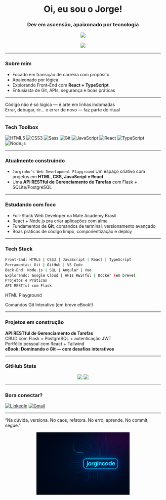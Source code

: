 <!-- README para o perfil do GitHub de Jorginho -->

<h1 align="center">Oi, eu sou o Jorge!</h1>
<h3 align="center">Dev em ascensão, apaixonado por tecnologia</h3>

<p align="center">
  <img src="https://readme-typing-svg.demolab.com/?lines=Desenvolvedor+Full-Stack+em+forma%C3%A7%C3%A3o;Node.js%2C+SQL+e+JavaScript+na+veia!;Construindo+projetos+com+alma+e+c%C3%B3digo&center=true&width=500&height=45" />
</p>

<p align="center">
  <img src="https://media.giphy.com/media/qgQUggAC3Pfv687qPC/giphy.gif" width="300" />
</p>

---

### Sobre mim
- Focado em transição de carreira com propósito
- Apaixonado por lógica
- Explorando Front-End com **React + TypeScript**
- Entusiasta de Git, APIs, segurança e boas práticas

---

Código não é só lógica — é arte em linhas indomadas  
Errar, debugar, rir... e errar de novo — faz parte do ritual  

---

### Tech Toolbox  
![HTML5](https://img.shields.io/badge/HTML5-E34F26?style=for-the-badge&logo=html5&logoColor=white)
![CSS3](https://img.shields.io/badge/CSS3-1572B6?style=for-the-badge&logo=css3&logoColor=white)
![Sass](https://img.shields.io/badge/Sass-CC6699?style=for-the-badge&logo=sass&logoColor=white)
![Git](https://img.shields.io/badge/Git-F05032?style=for-the-badge&logo=git&logoColor=white)
![JavaScript](https://img.shields.io/badge/JavaScript-F7DF1E?style=for-the-badge&logo=javascript&logoColor=black)
![React](https://img.shields.io/badge/React-20232A?style=for-the-badge&logo=react&logoColor=61DAFB)
![TypeScript](https://img.shields.io/badge/TypeScript-3178C6?style=for-the-badge&logo=typescript&logoColor=white)
![Node.js](https://img.shields.io/badge/Node.js-339933?style=for-the-badge&logo=nodedotjs&logoColor=white)

---

### Atualmente construindo
- `Jorginho's Web Development Playground` 
  Um espaço criativo com projetos em **HTML, CSS, JavaScript e React**  
- Uma **API RESTful de Gerenciamento de Tarefas** com Flask + SQLite/PostgreSQL

---

### Estudando com foco
- Full-Stack Web Developer na Mate Academy Brasil
- React + Node.js pra criar aplicações com alma
- Fundamentos de **Git**, comandos de terminal, versionamento avançado
- Boas práticas de código limpo, componentização e deploy

---

### Tech Stack
```bash
Front-End: HTML5 | CSS3 | JavaScript | React | TypeScript
Ferramentas: Git | GitHub | VS Code
Back-End: Node.js | SQL | Angular | Vue
Explorando: Google Cloud | APIs RESTful | Docker (em breve)
Projetos e Práticas
API RESTful com Flask
```
HTML Playground

Comandos Git Interativo (em breve eBook!)

---

### Projetos em construção
**API RESTful de Gerenciamento de Tarefas**  
CRUD com Flask + PostgreSQL + autenticação JWT  
Portfólio pessoal com React + Tailwind  
**eBook: Dominando o Git — com desafios interativos**

---

### GitHub Stats

<p align="center">
  <img src="https://github-readme-stats.vercel.app/api?username=jorgincode&show_icons=true&theme=radical" height="150"/>
  <img src="https://github-readme-stats.vercel.app/api/top-langs/?username=jorgincode&layout=compact&theme=radical" height="150"/>

</p>

---

### Bora conectar?

[![LinkedIn](https://img.shields.io/badge/LinkedIn-%230077B5.svg?style=for-the-badge&logo=linkedin&logoColor=white)](https://www.linkedin.com/in/jorge-menezes-jr/)
[![Gmail](https://img.shields.io/badge/Email-D14836?style=for-the-badge&logo=gmail&logoColor=white)](mailto:jgrei.junior@gmail.com)

---

“Na dúvida, versiona. No caos, refatora. No erro, aprende. No commit, segue.”  

<p align="center">
  <img src="https://github.com/jorgincode/jorgincode/blob/main/Jorgincode%20Banner_new.png" alt="Jorgincode Banner" width="60%">
</p>
